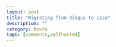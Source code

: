 ```yaml
---
layout: post
title: "Migrating from disqus to isso"
description: ""
category: howto
tags: [comments,selfhosted]
---
```



